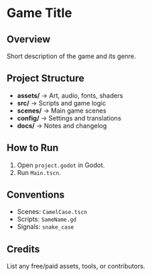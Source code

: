 # Game Title

## Overview
Short description of the game and its genre.

## Project Structure
- **assets/** → Art, audio, fonts, shaders
- **src/** → Scripts and game logic
- **scenes/** → Main game scenes
- **config/** → Settings and translations
- **docs/** → Notes and changelog

## How to Run
1. Open `project.godot` in Godot.
2. Run `Main.tscn`.

## Conventions
- Scenes: `CamelCase.tscn`
- Scripts: `SameName.gd`
- Signals: `snake_case`

## Credits
List any free/paid assets, tools, or contributors.
